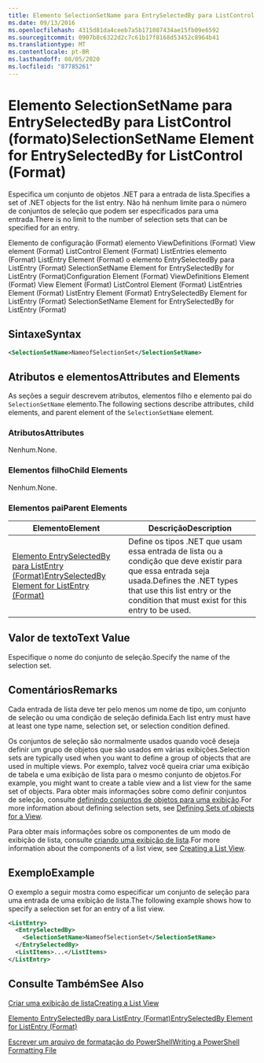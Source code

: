 ```yaml
---
title: Elemento SelectionSetName para EntrySelectedBy para ListControl (Format) | Microsoft Docs
ms.date: 09/13/2016
ms.openlocfilehash: 4315d81da4ceeb7a5b171087434ae15fb09e6592
ms.sourcegitcommit: 0907b8c6322d2c7c61b17f8168d53452c8964b41
ms.translationtype: MT
ms.contentlocale: pt-BR
ms.lasthandoff: 08/05/2020
ms.locfileid: "87785261"
---
```

# <a name="selectionsetname-element-for-entryselectedby-for-listcontrol-format"></a><span data-ttu-id="90ad2-102">Elemento SelectionSetName para EntrySelectedBy para ListControl (formato)</span><span class="sxs-lookup"><span data-stu-id="90ad2-102">SelectionSetName Element for EntrySelectedBy for ListControl (Format)</span></span>

<span data-ttu-id="90ad2-103">Especifica um conjunto de objetos .NET para a entrada de lista.</span><span class="sxs-lookup"><span data-stu-id="90ad2-103">Specifies a set of .NET objects for the list entry.</span></span> <span data-ttu-id="90ad2-104">Não há nenhum limite para o número de conjuntos de seleção que podem ser especificados para uma entrada.</span><span class="sxs-lookup"><span data-stu-id="90ad2-104">There is no limit to the number of selection sets that can be specified for an entry.</span></span>

<span data-ttu-id="90ad2-105">Elemento de configuração (Format) elemento ViewDefinitions (Format) View element (Format) ListControl Element (Format) ListEntries elemento (Format) ListEntry Element (Format) o elemento EntrySelectedBy para ListEntry (Format) SelectionSetName Element for EntrySelectedBy for ListEntry (Format)</span><span class="sxs-lookup"><span data-stu-id="90ad2-105">Configuration Element (Format) ViewDefinitions Element (Format) View Element (Format) ListControl Element (Format) ListEntries Element (Format) ListEntry Element (Format) EntrySelectedBy Element for ListEntry (Format) SelectionSetName Element for EntrySelectedBy for ListEntry (Format)</span></span>

## <a name="syntax"></a><span data-ttu-id="90ad2-106">Sintaxe</span><span class="sxs-lookup"><span data-stu-id="90ad2-106">Syntax</span></span>

```xml
<SelectionSetName>NameofSelectionSet</SelectionSetName>
```

## <a name="attributes-and-elements"></a><span data-ttu-id="90ad2-107">Atributos e elementos</span><span class="sxs-lookup"><span data-stu-id="90ad2-107">Attributes and Elements</span></span>

<span data-ttu-id="90ad2-108">As seções a seguir descrevem atributos, elementos filho e elemento pai do `SelectionSetName` elemento.</span><span class="sxs-lookup"><span data-stu-id="90ad2-108">The following sections describe attributes, child elements, and parent element of the `SelectionSetName` element.</span></span>

### <a name="attributes"></a><span data-ttu-id="90ad2-109">Atributos</span><span class="sxs-lookup"><span data-stu-id="90ad2-109">Attributes</span></span>

<span data-ttu-id="90ad2-110">Nenhum.</span><span class="sxs-lookup"><span data-stu-id="90ad2-110">None.</span></span>

### <a name="child-elements"></a><span data-ttu-id="90ad2-111">Elementos filho</span><span class="sxs-lookup"><span data-stu-id="90ad2-111">Child Elements</span></span>

<span data-ttu-id="90ad2-112">Nenhum.</span><span class="sxs-lookup"><span data-stu-id="90ad2-112">None.</span></span>

### <a name="parent-elements"></a><span data-ttu-id="90ad2-113">Elementos pai</span><span class="sxs-lookup"><span data-stu-id="90ad2-113">Parent Elements</span></span>

|<span data-ttu-id="90ad2-114">Elemento</span><span class="sxs-lookup"><span data-stu-id="90ad2-114">Element</span></span>|<span data-ttu-id="90ad2-115">Descrição</span><span class="sxs-lookup"><span data-stu-id="90ad2-115">Description</span></span>|
|-------------|-----------------|
|[<span data-ttu-id="90ad2-116">Elemento EntrySelectedBy para ListEntry (Format)</span><span class="sxs-lookup"><span data-stu-id="90ad2-116">EntrySelectedBy Element for ListEntry (Format)</span></span>](./entryselectedby-element-for-listentry-for-listcontrol-format.md)|<span data-ttu-id="90ad2-117">Define os tipos .NET que usam essa entrada de lista ou a condição que deve existir para que essa entrada seja usada.</span><span class="sxs-lookup"><span data-stu-id="90ad2-117">Defines the .NET types that use this list entry or the condition that must exist for this entry to be used.</span></span>|

## <a name="text-value"></a><span data-ttu-id="90ad2-118">Valor de texto</span><span class="sxs-lookup"><span data-stu-id="90ad2-118">Text Value</span></span>

<span data-ttu-id="90ad2-119">Especifique o nome do conjunto de seleção.</span><span class="sxs-lookup"><span data-stu-id="90ad2-119">Specify the name of the selection set.</span></span>

## <a name="remarks"></a><span data-ttu-id="90ad2-120">Comentários</span><span class="sxs-lookup"><span data-stu-id="90ad2-120">Remarks</span></span>

<span data-ttu-id="90ad2-121">Cada entrada de lista deve ter pelo menos um nome de tipo, um conjunto de seleção ou uma condição de seleção definida.</span><span class="sxs-lookup"><span data-stu-id="90ad2-121">Each list entry must have at least one type name, selection set, or selection condition defined.</span></span>

<span data-ttu-id="90ad2-122">Os conjuntos de seleção são normalmente usados quando você deseja definir um grupo de objetos que são usados em várias exibições.</span><span class="sxs-lookup"><span data-stu-id="90ad2-122">Selection sets are typically used when you want to define a group of objects that are used in multiple views.</span></span> <span data-ttu-id="90ad2-123">Por exemplo, talvez você queira criar uma exibição de tabela e uma exibição de lista para o mesmo conjunto de objetos.</span><span class="sxs-lookup"><span data-stu-id="90ad2-123">For example, you might want to create a table view and a list view for the same set of objects.</span></span> <span data-ttu-id="90ad2-124">Para obter mais informações sobre como definir conjuntos de seleção, consulte [definindo conjuntos de objetos para uma exibição](./defining-selection-sets.md).</span><span class="sxs-lookup"><span data-stu-id="90ad2-124">For more information about defining selection sets, see [Defining Sets of objects for a View](./defining-selection-sets.md).</span></span>

<span data-ttu-id="90ad2-125">Para obter mais informações sobre os componentes de um modo de exibição de lista, consulte [criando uma exibição de lista](./creating-a-list-view.md).</span><span class="sxs-lookup"><span data-stu-id="90ad2-125">For more information about the components of a list view, see [Creating a List View](./creating-a-list-view.md).</span></span>

## <a name="example"></a><span data-ttu-id="90ad2-126">Exemplo</span><span class="sxs-lookup"><span data-stu-id="90ad2-126">Example</span></span>

<span data-ttu-id="90ad2-127">O exemplo a seguir mostra como especificar um conjunto de seleção para uma entrada de uma exibição de lista.</span><span class="sxs-lookup"><span data-stu-id="90ad2-127">The following example shows how to specify a selection set for an entry of a list view.</span></span>

```xml
<ListEntry>
  <EntrySelectedBy>
    <SelectionSetName>NameofSelectionSet</SelectionSetName>
  </EntrySelectedBy>
  <ListItems>...</ListItems>
</ListEntry>
```

## <a name="see-also"></a><span data-ttu-id="90ad2-128">Consulte Também</span><span class="sxs-lookup"><span data-stu-id="90ad2-128">See Also</span></span>

[<span data-ttu-id="90ad2-129">Criar uma exibição de lista</span><span class="sxs-lookup"><span data-stu-id="90ad2-129">Creating a List View</span></span>](./creating-a-list-view.md)

[<span data-ttu-id="90ad2-130">Elemento EntrySelectedBy para ListEntry (Format)</span><span class="sxs-lookup"><span data-stu-id="90ad2-130">EntrySelectedBy Element for ListEntry (Format)</span></span>](./entryselectedby-element-for-listentry-for-listcontrol-format.md)

[<span data-ttu-id="90ad2-131">Escrever um arquivo de formatação do PowerShell</span><span class="sxs-lookup"><span data-stu-id="90ad2-131">Writing a PowerShell Formatting File</span></span>](./writing-a-powershell-formatting-file.md)
